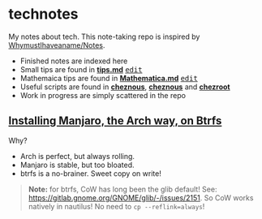 # technotes

My notes about tech. This note-taking repo is inspired by [WhymustIhaveaname/Notes](https://github.com/WhymustIhaveaname/Notes). 

- Finished notes are indexed here
- Small tips are found in [**tips.md**](./tips.md)&nbsp;[<kbd>edit</kbd>](../../edit/main/tips.md)
- Mathemaica tips are found in [**Mathematica.md**](./Mathematica.md)&nbsp;[<kbd>edit</kbd>](https://github.com/bryango/technotes/edit/main/Mathematica.md)
- Useful scripts are found in [**cheznous**](https://github.com/bryango/cheznix), [**cheznous**](https://github.com/bryango/cheznous) and [**chezroot**](https://github.com/bryango/chezroot)
- Work in progress are simply scattered in the repo

## [Installing Manjaro, the Arch way, on Btrfs](./ManjaroInstall.md)

Why?
- Arch is perfect, but always rolling.
- Manjaro is stable, but too bloated.
- btrfs is a no-brainer. Sweet copy on write!

> **Note:** for btrfs, CoW has long been the glib default!
> See: https://gitlab.gnome.org/GNOME/glib/-/issues/2151. 
> So CoW works natively in nautilus! No need to `cp --reflink=always`!
